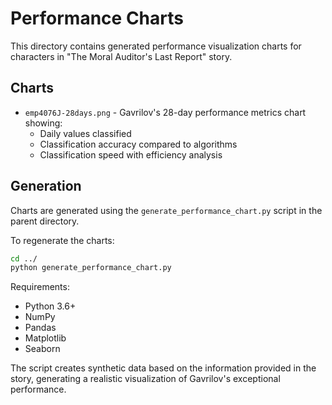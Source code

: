 # Performance Charts

This directory contains generated performance visualization charts for characters in "The Moral Auditor's Last Report" story.

## Charts

- `emp4076J-28days.png` - Gavrilov's 28-day performance metrics chart showing:
  - Daily values classified
  - Classification accuracy compared to algorithms
  - Classification speed with efficiency analysis

## Generation

Charts are generated using the `generate_performance_chart.py` script in the parent directory.

To regenerate the charts:

```bash
cd ../
python generate_performance_chart.py
```

Requirements:
- Python 3.6+
- NumPy
- Pandas
- Matplotlib
- Seaborn

The script creates synthetic data based on the information provided in the story, generating a realistic visualization of Gavrilov's exceptional performance.